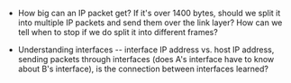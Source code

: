 - How big can an IP packet get? If it's over 1400 bytes, should we split it into multiple IP packets and send them over the link layer? How can we tell when to stop if we do split it into different frames? 

- Understanding interfaces -- interface IP address vs. host IP address, sending packets through interfaces (does A's interface have to know about B's interface), is the connection between interfaces learned?